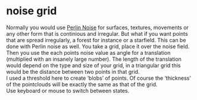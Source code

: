 <!--
  id: 20
  date: 2007-01-07T12:43:20
  modified: 2007-01-07T12:43:20
  slug: noise-grid
  type: post
  excerpt: <p>Normally you would use Perlin Noise for surfaces, textures, movements or any other form that is continious and irregular. But what if you want points that are spread irregularly, a forest for instance or a starfield. This can be done with Perlin noise as well. You take a grid, place it over the noise field. [&hellip;]</p> 
  content: <div><applet code="noiseGrid08" archive="code/noiseGrid08.jar" style="width:400px;height:400px;"></applet></div> <p>Normally you would use <a target="_blank" href="http://freespace.virgin.net/hugo.elias/models/m_perlin.htm">Perlin Noise</a> for surfaces, textures, movements or any other form that is continious and irregular. But what if you want points that are spread irregularly, a forest for instance or a starfield. This can be done with Perlin noise as well. You take a grid, place it over the noise field. Then you use the each points noise value as angle for a translation (multiplied with an insanely large number). The length of the translation would depend on the type and size of your grid, in a triangular grid this would be the distance between two points in that grid.<br /> I used a threshold here to create &#8216;blobs&#8217; of points. Of course the &#8216;thickness&#8217; of the pointclouds will be exactly the same as that of the grid.<br /> Use keyboard or mouse to switch between states.</p> 
  categories: uncategorized
  tags: 
-->

# noise grid

<div><applet code="noiseGrid08" archive="code/noiseGrid08.jar" style="width:400px;height:400px;"></applet></div>
<p>Normally you would use <a target="_blank" href="http://freespace.virgin.net/hugo.elias/models/m_perlin.htm">Perlin Noise</a> for surfaces, textures, movements or any other form that is continious and irregular. But what if you want points that are spread irregularly, a forest for instance or a starfield. This can be done with Perlin noise as well. You take a grid, place it over the noise field. Then you use the each points noise value as angle for a translation (multiplied with an insanely large number). The length of the translation would depend on the type and size of your grid, in a triangular grid this would be the distance between two points in that grid.<br />
I used a threshold here to create &#8216;blobs&#8217; of points. Of course the &#8216;thickness&#8217; of the pointclouds will be exactly the same as that of the grid.<br />
Use keyboard or mouse to switch between states.</p>

